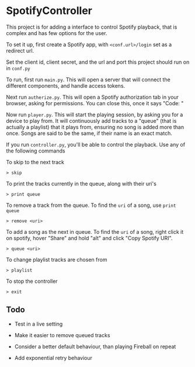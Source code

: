 # SpotifyController
This project is for adding a interface to control Spotify playback, that is complex and has few options for the user.

To set it up, first create a Spotify app, with `<conf.url>/login` set as a redirect url.

Set the client id, client secret, and the url and port this project should run on in `conf.py`

To run, first run `main.py`.
This will open a server that will connect the different components, and handle access tokens.

Next run `autherize.py`.
This will open a Spotify authorization tab in your browser, asking for permissions.
You can close this, once it says "Code: <access code>"

Now run `player.py`.
This will start the playing session, by asking you for a device to play from.
It will continuously add tracks to a "queue" (that is actually a playlist) that it plays from, ensuring no song is added more than once.
Songs are said to be the same, if their name is an exact match.

If you run `controller.py`, you'll be able to control the playback.
Use any of the following commands

To skip to the next track

```> skip```

To print the tracks currently in the queue, along with their uri's

```> print queue```

To remove a track from the queue. To find the `uri` of a song, use `print queue`

```> remove <uri>```

To add a song as the next in queue. To find the `uri` of a song, right click it on spotify, hover "Share" and hold "alt" and click "Copy Spotify URI".

```> queue <uri>```

To change playlist tracks are chosen from

```> playlist```

To stop the controller

```> exit```

## Todo

- Test in a live setting

- Make it easier to remove queued tracks

- Consider a better default behaviour, than playing Fireball on repeat

- Add exponential retry behaviour

